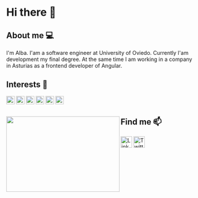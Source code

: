 # Hi there 👋

## About me :computer:

I'm Alba. I'am a software engineer at University of Oviedo. Currently I'am development my final degree. At the same time I am working in a company in Asturias as a frontend developer of Angular.

## Interests :briefcase:

<img alt="Angular" width="22px" src="https://cdn.jsdelivr.net/npm/simple-icons@3.0.1/icons/angular.svg" /> <img alt="TypeScript" width="22px" src="https://cdn.jsdelivr.net/npm/simple-icons@3.0.1/icons/typescript.svg" />
<img alt="Spring boot" width="22px" src="https://cdn.jsdelivr.net/npm/simple-icons@3.0.1/icons/spring.svg" />
<img alt="Java" width="22px" src="https://cdn.jsdelivr.net/npm/simple-icons@3.0.1/icons/java.svg" />
<img alt="JavaScript" width="22px" src="https://cdn.jsdelivr.net/npm/simple-icons@3.0.1/icons/javascript.svg" />
<img alt="Git" width="22px" src="https://cdn.jsdelivr.net/npm/simple-icons@3.0.1/icons/git.svg" />

## Find me :mailbox:<img align="left" width="300" height="200" src="https://media.giphy.com/media/xVRRDVP6lqtNQJrzN7/giphy.gif">

[<img alt="LinkedIn" width="30px" src="https://cdn.jsdelivr.net/npm/simple-icons@v3.0.1/icons/linkedin.svg" />](https://es.linkedin.com/in/alba-serena)
[<img alt="Twitter" width="30px" src="https://cdn.jsdelivr.net/npm/simple-icons@3.0.1/icons/twitter.svg" />](https://twitter.com/AlbaSerena18)

<!--
**AlbaSS18/AlbaSS18** is a ✨ _special_ ✨ repository because its `README.md` (this file) appears on your GitHub profile.

Here are some ideas to get you started:

- 🔭 I’m currently working on ...
- 🌱 I’m currently learning ...
- 👯 I’m looking to collaborate on ...
- 🤔 I’m looking for help with ...
- 💬 Ask me about ...
- 📫 How to reach me: ...
- 😄 Pronouns: ...
- ⚡ Fun fact: ...
-->
